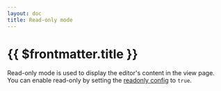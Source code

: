 ```yaml
---
layout: doc
title: Read-only mode
---
```


# {{ $frontmatter.title }}

Read-only mode is used to display the editor's content in the view page. You can enable read-only by setting the [readonly config](/reference/editor-config.md#readonly) to `true`.

<script setup>
import { ref, onMounted } from 'vue';
import { data } from '../assets/values/default-value.data.js';

const contentRef = ref(null);

onMounted(() => {
  (async () => {
    window.LakeCodeMirror = await import('lake-codemirror');
    const { Editor } = await import('lakelib');
    new Editor({
      root: contentRef.value,
      value: data.value,
      readonly: true,
    }).render();
  })();
});
</script>

<div class="vp-raw">
  <div ref="contentRef"></div>
</div>
